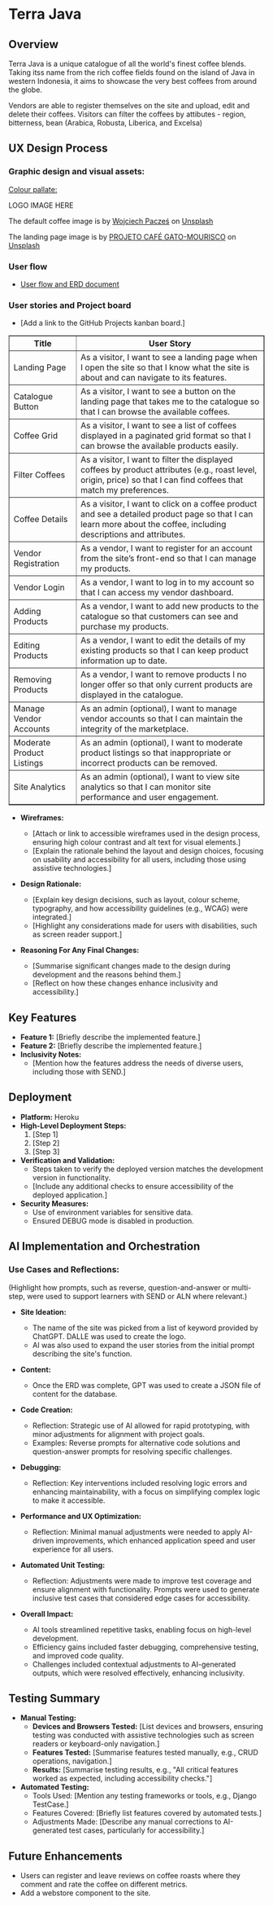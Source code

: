 # Terra Java

## Overview
Terra Java is a unique catalogue of all the world's finest coffee blends. Taking itss name from the rich coffee fields found on the island of Java in western Indonesia, it aims to showcase the very best coffees from around the globe.

Vendors are able to register themselves on the site and upload, edit and delete their coffees.
Visitors can filter the coffees by attibutes - region, bitterness, bean (Arabica, Robusta, Liberica, and Excelsa)


## UX Design Process

### Graphic design and visual assets:
[Colour pallate:](https://coolors.co/432818-34623f-ffee7d-c1b098-ffffff)

<img>LOGO IMAGE HERE</img>

The default coffee image is by <a href="https://unsplash.com/@wojtekpaczes?utm_content=creditCopyText&utm_medium=referral&utm_source=unsplash">Wojciech Pacześ</a> on <a href="https://unsplash.com/photos/a-pile-of-coffee-beans-sitting-next-to-each-other-lFJzbKZZ_NU?utm_content=creditCopyText&utm_medium=referral&utm_source=unsplash">Unsplash</a>

The landing page image is by <a href="https://unsplash.com/@projetocafegatomourisco?utm_content=creditCopyText&utm_medium=referral&utm_source=unsplash">PROJETO CAFÉ GATO-MOURISCO</a> on <a href="https://unsplash.com/photos/a-lush-green-hillside-covered-in-lots-of-trees-zOVRgigQMQA?utm_content=creditCopyText&utm_medium=referral&utm_source=unsplash">Unsplash</a>

### User flow
  - [User flow and ERD document](https://miro.com/app/board/uXjVLwAu9aQ=/)

### User stories and Project board
  - [Add a link to the GitHub Projects kanban board.]

 <table border="1">
  <thead>
    <tr>
      <th>Title</th>
      <th>User Story</th>
    </tr>
  </thead>
  <tbody>
    <tr>
      <td>Landing Page</td>
      <td>As a visitor, I want to see a landing page when I open the site so that I know what the site is about and can navigate to its features.</td>
    </tr>
    <tr>
      <td>Catalogue Button</td>
      <td>As a visitor, I want to see a button on the landing page that takes me to the catalogue so that I can browse the available coffees.</td>
    </tr>
    <tr>
      <td>Coffee Grid</td>
      <td>As a visitor, I want to see a list of coffees displayed in a paginated grid format so that I can browse the available products easily.</td>
    </tr>
    <tr>
      <td>Filter Coffees</td>
      <td>As a visitor, I want to filter the displayed coffees by product attributes (e.g., roast level, origin, price) so that I can find coffees that match my preferences.</td>
    </tr>
    <tr>
      <td>Coffee Details</td>
      <td>As a visitor, I want to click on a coffee product and see a detailed product page so that I can learn more about the coffee, including descriptions and attributes.</td>
    </tr>
    <tr>
      <td>Vendor Registration</td>
      <td>As a vendor, I want to register for an account from the site’s front-end so that I can manage my products.</td>
    </tr>
    <tr>
      <td>Vendor Login</td>
      <td>As a vendor, I want to log in to my account so that I can access my vendor dashboard.</td>
    </tr>
    <tr>
      <td>Adding Products</td>
      <td>As a vendor, I want to add new products to the catalogue so that customers can see and purchase my products.</td>
    </tr>
    <tr>
      <td>Editing Products</td>
      <td>As a vendor, I want to edit the details of my existing products so that I can keep product information up to date.</td>
    </tr>
    <tr>
      <td>Removing Products</td>
      <td>As a vendor, I want to remove products I no longer offer so that only current products are displayed in the catalogue.</td>
    </tr>
    <tr>
      <td>Manage Vendor Accounts</td>
      <td>As an admin (optional), I want to manage vendor accounts so that I can maintain the integrity of the marketplace.</td>
    </tr>
    <tr>
      <td>Moderate Product Listings</td>
      <td>As an admin (optional), I want to moderate product listings so that inappropriate or incorrect products can be removed.</td>
    </tr>
    <tr>
      <td>Site Analytics</td>
      <td>As an admin (optional), I want to view site analytics so that I can monitor site performance and user engagement.</td>
    </tr>
  </tbody>
</table>


- **Wireframes:**
  - [Attach or link to accessible wireframes used in the design process, ensuring high colour contrast and alt text for visual elements.]
  - [Explain the rationale behind the layout and design choices, focusing on usability and accessibility for all users, including those using assistive technologies.]
    
- **Design Rationale:**
  - [Explain key design decisions, such as layout, colour scheme, typography, and how accessibility guidelines (e.g., WCAG) were integrated.]
  - [Highlight any considerations made for users with disabilities, such as screen reader support.]
 
- **Reasoning For Any Final Changes:**
  - [Summarise significant changes made to the design during development and the reasons behind them.]
  - [Reflect on how these changes enhance inclusivity and accessibility.]

## Key Features
- **Feature 1:** [Briefly describe the implemented feature.]
- **Feature 2:** [Briefly describe the implemented feature.]
- **Inclusivity Notes:** 
  - [Mention how the features address the needs of diverse users, including those with SEND.]

## Deployment
- **Platform:** Heroku
- **High-Level Deployment Steps:** 
  1. [Step 1]
  2. [Step 2]
  3. [Step 3]
- **Verification and Validation:**
  - Steps taken to verify the deployed version matches the development version in functionality.
  - [Include any additional checks to ensure accessibility of the deployed application.]
- **Security Measures:**
  - Use of environment variables for sensitive data.
  - Ensured DEBUG mode is disabled in production.

## AI Implementation and Orchestration

### Use Cases and Reflections:
(Highlight how prompts, such as reverse, question-and-answer or multi-step, were used to support learners with SEND or ALN where relevant.)

  - **Site Ideation:**
    - The name of the site was picked from a list of keyword provided by ChatGPT. DALLE was used to create the logo.
    - AI was also used to expand the user stories from the initial prompt describing the site's function.
       
  - **Content:** 
    - Once the ERD was complete, GPT was used to create a JSON file of content for the database. 

  - **Code Creation:** 
    - Reflection: Strategic use of AI allowed for rapid prototyping, with minor adjustments for alignment with project goals. 
    - Examples: Reverse prompts for alternative code solutions and question-answer prompts for resolving specific challenges.
  - **Debugging:** 
    - Reflection: Key interventions included resolving logic errors and enhancing maintainability, with a focus on simplifying complex logic to make it accessible.
  - **Performance and UX Optimization:** 
    - Reflection: Minimal manual adjustments were needed to apply AI-driven improvements, which enhanced application speed and user experience for all users.
  - **Automated Unit Testing:**
    - Reflection: Adjustments were made to improve test coverage and ensure alignment with functionality. Prompts were used to generate inclusive test cases that considered edge cases for accessibility.

- **Overall Impact:**
  - AI tools streamlined repetitive tasks, enabling focus on high-level development.
  - Efficiency gains included faster debugging, comprehensive testing, and improved code quality.
  - Challenges included contextual adjustments to AI-generated outputs, which were resolved effectively, enhancing inclusivity.

## Testing Summary
- **Manual Testing:**
  - **Devices and Browsers Tested:** [List devices and browsers, ensuring testing was conducted with assistive technologies such as screen readers or keyboard-only navigation.]
  - **Features Tested:** [Summarise features tested manually, e.g., CRUD operations, navigation.]
  - **Results:** [Summarise testing results, e.g., "All critical features worked as expected, including accessibility checks."]
- **Automated Testing:**
  - Tools Used: [Mention any testing frameworks or tools, e.g., Django TestCase.]
  - Features Covered: [Briefly list features covered by automated tests.]
  - Adjustments Made: [Describe any manual corrections to AI-generated test cases, particularly for accessibility.]

## Future Enhancements
- Users can register and leave reviews on coffee roasts where they comment and rate the coffee on different metrics.
- Add a webstore component to the site.
